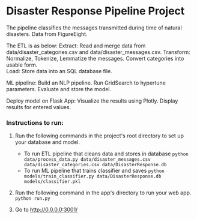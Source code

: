 # Disaster Response Pipeline Project

The pipeline classifies the messages transmitted during time of natural disasters. Data from FigureEight.

The ETL is as below:
		Extract: Read and merge data from data/disaster_categories.csv and data/disaster_messages.csv.
        Transform: Normalize, Tokenize, Lemmatize the messages. Convert categories into usable form.   
        Load: Store data into an SQL database file.

ML pipeline:
		Build an NLP pipeline.
        Run GridSearch to hypertune parameters.
        Evaluate and store the model.

Deploy model on Flask App:
		Visualize the results using Plotly.
        Display results for entered values.
        

### Instructions to run:
1. Run the following commands in the project's root directory to set up your database and model.

    - To run ETL pipeline that cleans data and stores in database
        `python data/process_data.py data/disaster_messages.csv data/disaster_categories.csv data/DisasterResponse.db`
    - To run ML pipeline that trains classifier and saves
        `python models/train_classifier.py data/DisasterResponse.db models/classifier.pkl`

2. Run the following command in the app's directory to run your web app.
    `python run.py`

3. Go to http://0.0.0.0:3001/

